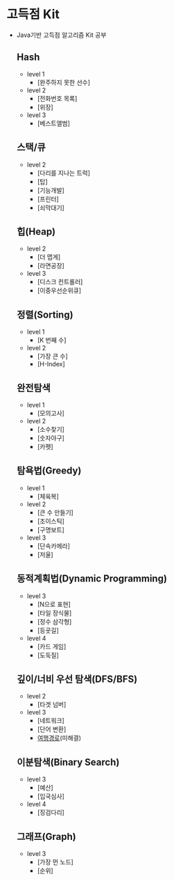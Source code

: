# 고득점 Kit

- Java기반 고득점 알고리즘 Kit 공부

  ## Hash
    - level 1
      - [완주하지 못한 선수]
    - level 2
      - [전화번호 목록]
      - [위장]
    - level 3
      - [베스트앨범]
      
  ## 스택/큐
    - level 2
      - [다리를 지나는 트럭]
      - [탑]
      - [기능개발]
      - [프린터]
      - [쇠막대기]
  
  ## 힙(Heap)
    - level 2
      - [더 맵게]
      - [라면공장]
    - level 3
      - [디스크 컨트롤러]
      - [이중우선순위큐]
      
  ## 정렬(Sorting)
    - level 1
      - [K 번째 수]
    - level 2
      - [가장 큰 수]
      - [H-Index]

  ## 완전탐색
    - level 1
      - [모의고사]
    - level 2
      - [소수찾기]
      - [숫자야구]
      - [카펫]
      
  ## 탐욕법(Greedy)
    - level 1
      - [체육복]
    - level 2
      - [큰 수 만들기]
      - [조이스틱]
      - [구명보트]
    - level 3
      - [단속카메라]
      - [저울]
  ## 동적계획법(Dynamic Programming)
    - level 3
      - [N으로 표현]
      - [타일 장식물]
      - [정수 삼각형]
      - [등굣길]
    - level 4
      - [카드 게임]
      - [도둑질]
  
  ## 깊이/너비 우선 탐색(DFS/BFS)
    - level 2
      - [타겟 넘버]
    - level 3
      - [네트워크]
      - [단어 변환]
      - [여행경로]()(미해결)
      
  ## 이분탐색(Binary Search)
    - level 3
      - [예산]
      - [입국심사]
    - level 4
      - [징검다리]
      
  ## 그래프(Graph)
    - level 3
      - [가장 먼 노드]
      - [순위]
   
